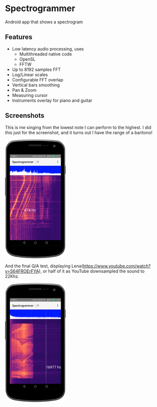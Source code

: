 # Spectrogrammer
Android app that shows a spectrogram

## Features
 - Low latency audio processing, uses
     - Multithreaded native code
     - OpenSL
     - FFTW 
 - Up to 8192 samples FFT
 - Log/Linear scales
 - Configurable FFT overlap
 - Vertical bars smoothing 
 - Pan & Zoom
 - Measuring cursor 
 - Instruments overlay for piano and guitar

## Screenshots

This is me singing from the lowest note I can perform to the highest. I did this just for the screenshot, and it turns out I have the range of a baritono!

<img src="device-2021-05-02-172252.png" width="200"/>

And the final Q/A test, displaying Lena(https://www.youtube.com/watch?v=S64FROErFYA), or half of it as YouTube downsampled the sound to 22Khz.

<img src="lena-2021-05-02-175125.png" width="200"/>
